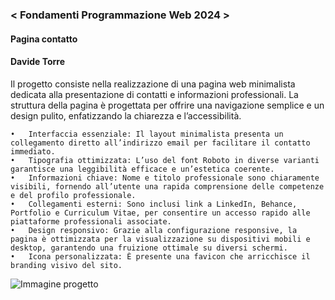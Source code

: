 ### < Fondamenti Programmazione Web 2024 >
#### Pagina contatto
#### Davide Torre
Il progetto consiste nella realizzazione di una pagina web minimalista dedicata alla presentazione di contatti e informazioni professionali. La struttura della pagina è progettata per offrire una navigazione semplice e un design pulito, enfatizzando la chiarezza e l’accessibilità.

	•	Interfaccia essenziale: Il layout minimalista presenta un collegamento diretto all’indirizzo email per facilitare il contatto immediato.
	•	Tipografia ottimizzata: L’uso del font Roboto in diverse varianti garantisce una leggibilità efficace e un’estetica coerente.
	•	Informazioni chiave: Nome e titolo professionale sono chiaramente visibili, fornendo all’utente una rapida comprensione delle competenze e del profilo professionale.
	•	Collegamenti esterni: Sono inclusi link a LinkedIn, Behance, Portfolio e Curriculum Vitae, per consentire un accesso rapido alle piattaforme professionali associate.
	•	Design responsivo: Grazie alla configurazione responsive, la pagina è ottimizzata per la visualizzazione su dispositivi mobili e desktop, garantendo una fruizione ottimale su diversi schermi.
	•	Icona personalizzata: È presente una favicon che arricchisce il branding visivo del sito.
![Immagine progetto](https://raw.githubusercontent.com/zumatt/Fondamenti-Programmazione-Web-24/main/Attivit%C3%A0/Nome%20Cognome/Progetto%20Finale/Screensho_PaginaRepo_EsempioProgetto.png)
